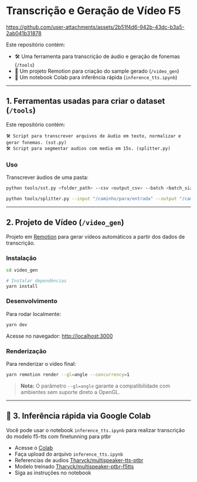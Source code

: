 # Transcrição e Geração de Vídeo F5



https://github.com/user-attachments/assets/2b51f4d6-942b-43dc-b3a5-2ab041b31878

Este repositório contém:

- 🛠 Uma ferramenta para transcrição de áudio e geração de fonemas (`/tools`)
- 🎥 Um projeto Remotion para criação do sample gerado (`/video_gen`)
- 🤖 Um notebook Colab para inferência rápida (`inference_tts.ipynb`)

---

## 1. Ferramentas usadas para criar o dataset (`/tools`)    
Este repositório contém:

    🛠 Script para transcrever arquivos de áudio em texto, normalizar e gerar fonemas. (sst.py)
    🛠 Script para segmentar audios com media em 15s. (splitter.py)

### Uso

Transcrever áudios de uma pasta:

```bash
python tools/sst.py <folder_path> --csv <output_csv> --batch <batch_size>
```

```bash
python tools/splitter.py --input "/caminho/para/entrada" --output "/caminho/para/saida" --max-workers 10
```

---

## 2. Projeto de Vídeo (`/video_gen`)

Projeto em [Remotion](https://www.remotion.dev/) para gerar vídeos automáticos a partir dos dados de transcrição.

### Instalação

```bash
cd video_gen

# Instalar dependências
yarn install
```

### Desenvolvimento

Para rodar localmente:

```bash
yarn dev
```

Acesse no navegador: [http://localhost:3000](http://localhost:3000)

### Renderização

Para renderizar o vídeo final:

```bash
yarn remotion render --gl=angle --concurrency=1
```

> **Nota:** O parâmetro `--gl=angle` garante a compatibilidade com ambientes sem suporte direto a OpenGL.

---

## 📓 3. Inferência rápida via Google Colab

Você pode usar o notebook `inference_tts.ipynb` para realizar transcrição do modelo f5-tts com finetunning para ptbr

- Acesse o [Colab](https://colab.research.google.com/)
- Faça upload do arquivo `inference_tts.ipynb`
- Referencias de audios [Tharyck/multispeaker-tts-ptbr](https://huggingface.co/datasets/Tharyck/multispeaker-tts-ptbr)
- Modelo treinado [Tharyck/multispeaker-ptbr-f5tts](https://huggingface.co/Tharyck/multispeaker-ptbr-f5tts)
- Siga as instruções no notebook
